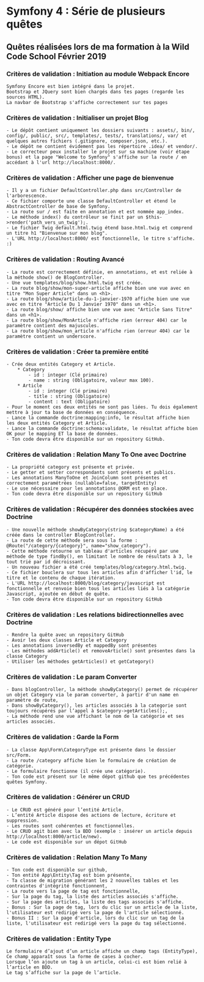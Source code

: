 # Symfony 4 : Série de plusieurs quêtes

## Quêtes réalisées lors de ma formation à la Wild Code School Février 2019

### Critères de validation : Initiation au module Webpack Encore

    Symfony Encore est bien intégré dans le projet.
    Bootstrap et JQuery sont bien chargés dans tes pages (regarde les sources HTML).
    La navbar de Bootstrap s'affiche correctement sur tes pages

### Critères de validation : Initialiser un projet Blog

    - Le dépôt contient uniquement les dossiers suivants : assets/, bin/, config/, public/, src/, templates/, tests/, translations/, var/ et quelques autres fichiers (.gitignore, composer.json, etc.).
    - Le dépôt ne contient évidement pas les répertoire .idea/ et vendor/.
    - Le correcteur peux installer le projet sur sa machine (voir étape bonus) et la page "Welcome to Symfony" s'affiche sur la route / en accédant à l'url http://localhost:8000/.

### Critères de validation : Afficher une page de bienvenue

    - Il y a un fichier DefaultController.php dans src/Controller de l'arborescence.
    - Ce fichier comporte une classe DefaultController et étend le AbstractController de base de Symfony.
    - La route sur / est faite en annotation et est nommée app_index.
    - Le méthode index() du contrôleur se finit par un $this->render('path_vers_un_twig');.
    - Le fichier Twig default.html.twig étend base.html.twig et comprend un titre h1 "Bienvenue sur mon blog".
    - L'URL http://localhost:8000/ est fonctionnelle, le titre s'affiche. :)

### Critères de validation : Routing Avancé

    - La route est correctement définie, en annotations, et est reliée à la méthode show() de BlogController.
    - Une vue templates/blog/show.html.twig est créée.
    - La route blog/show/mon-super-article affiche bien une vue avec en titre "Mon Super Article" dans un <h1>.
    - La route blog/show/article-du-1-janvier-1970 affiche bien une vue avec en titre "Article Du 1 Janvier 1970" dans un <h1>.
    - La route blog/show/ affiche bien une vue avec "Article Sans Titre" dans un <h1>.
    - La route blog/show/MonArticle n'affiche rien (erreur 404) car le paramètre contient des majuscules.
    - La route blog/show/mon_article n'affiche rien (erreur 404) car le paramètre contient un underscore.

### Critères de validation : Créer ta première entité

    - Crée deux entités Category et Article.
        * Category
            - id : integer (Clé primaire)
            - name : string (Obligatoire, valeur max 100).
        * Article
            - id : integer (Clé primaire)
            - title : string (Obligatoire)
            - content : text (Obligatoire)
    - Pour le moment ces deux entités ne sont pas liées. Tu dois également mettre à jour ta base de données en conséquence.
    - Lance la commande doctrine:mapping:info, le résultat affiche bien les deux entités Category et Article.
    - Lance la commande doctrine:schema:validate, le résultat affiche bien OK pour le mapping ET la base de données.
    - Ton code devra être disponible sur un repository GitHub.

### Critères de validation : Relation Many To One avec Doctrine

    - La propriété category est présente et privée.
    - Le getter et setter correspondants sont présents et publics.
    - Les annotations ManyToOne et JoinColumn sont présentes et correctement paramétrées (nullable=false, targetEntity)
    - Le use nécessaire pour les annotations @ORM est en place.
    - Ton code devra être disponible sur un repository GitHub

### Critères de validation : Récupérer des données stockées avec Doctrine

    - Une nouvelle méthode showByCategory(string $categoryName) a été créée dans le controller BlogController.
    - La route de cette méthode sera sous la forme : @Route("/category/{category}", name="show_category").
    - Cette méthode retourne un tableau d'articles récupéré par une méthode de type findBy(), en limitant le nombre de résultats à 3, le tout trié par id décroissant.
    - Un nouveau fichier a été créé templates/blog/category.html.twig.
    - Ce fichier bouclera sur tous les articles afin d'afficher l'id, le titre et le contenu de chaque itération.
    - L'URL http://localhost:8000/blog/category/javascript est fonctionnelle et renvoie bien tous les articles liés à la catégorie Javascript, ajoutée en début de quête.
    - Ton code devra être disponible sur un repository GitHub
    
### Critères de validation : Les relations bidirectionnelles avec Doctrine

    - Rendre la quête avec un repository GitHub
    - Avoir les deux classes Article et Category
    - Les annotations inversedBy et mappedBy sont présentes
    - Les méthodes addArticle() et removeArticle() sont présentes dans la classe Category
    - Utiliser les méthodes getArticles() et getCategory()



### Critères de validation : Le param Converter

    - Dans blogController, la méthode showByCategory() permet de récupérer un objet Category via le param converter, à partir d'un name en paramètre de route,
    - Dans showByCategory(), les articles associés à la categorie sont toujours récupérés par l’appel à $category->getArticles();,
    - La méthode rend une vue affichant le nom de la catégorie et ses articles associés.

### Critères de validation : Garde la Form

    - La classe App\Form\CategoryType est présente dans le dossier src/Form.
    - La route /category affiche bien le formulaire de création de catégorie.
    - Le formulaire fonctionne (il crée une catégorie).
    - Ton code est présent sur le même dépot github que tes précédentes quêtes Symfony.
    
### Critères de validation : Générer un CRUD

    - Le CRUD est généré pour l’entité Article.
    - L’entité Article dispose des actions de lecture, écriture et suppression.
    - Les routes sont cohérentes et fonctionnelles.
    - Le CRUD agit bien avec la BDD (exemple : insérer un article depuis http://localhost:8000/article/new).
    - Le code est disponible sur un dépot GitHub
    
### Critères de validation : Relation Many To Many

    - Ton code est disponible sur github,
    - Ton entité App\Entity\Tag est bien présente,
    - Ta classe de migration générant les 2 nouvelles tables et les contraintes d'intégrité fonctionnent,
    - La route vers la page de tag est fonctionnelle,
    - Sur la page du tag, la liste des articles associés s'affiche.
    - Sur la page des articles, la liste des tags associés s'affiche.
    - Bonus : Sur la page de tag, lors du clic sur un article de la liste, l'utilisateur est redirigé vers la page de l'article sélectionné.
    - Bonus II : Sur la page d'article, lors du clic sur un tag de la liste, l'utilisateur est redirigé vers la page du tag sélectionné.

### Critères de validation : Entity Type

    Le formulaire d’ajout d’un article affiche un champ tags (EntityType),
    Ce champ apparaît sous la forme de cases à cocher.
    Lorsque l’on ajoute un tag à un article, celui-ci est bien relié à l’article en BDD.
    Le tag s’affiche sur la page de l’article.





